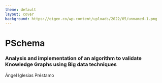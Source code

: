 ```yaml
---
theme: default
layout: cover
background: https://eigen.co/wp-content/uploads/2022/05/unnamed-1.png
---
```


<div class="center">
  	<h1 class="font-extrabold">PSchema</h1>
  	<h3 class="font-300">
      Analysis and implementation of an algorithm to validate Knowledge Graphs using Big data techniques
    </h3>
</div>

<div class="absolute left-30px bottom-30px" >
		<span class="font-300">Ángel Iglesias Préstamo</span>
</div>
